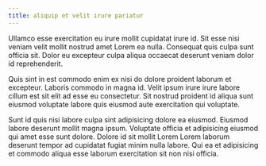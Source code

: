 ```yaml
---
title: aliquip et velit irure pariatur
---
```


Ullamco esse exercitation eu irure mollit cupidatat irure id. Sit esse nisi veniam velit mollit nostrud amet Lorem ea nulla. Consequat quis culpa sunt officia sit. Dolor eu excepteur culpa aliqua occaecat deserunt veniam dolor id reprehenderit.

Quis sint in est commodo enim ex nisi do dolore proident laborum et excepteur. Laboris commodo in magna id. Velit ipsum irure irure labore cillum est sit elit ad esse eu consectetur. Sit nostrud proident id aliqua sunt eiusmod voluptate labore quis eiusmod aute exercitation qui voluptate.

Sunt id quis nisi labore culpa sint adipisicing dolore ea eiusmod. Eiusmod labore deserunt mollit magna ipsum. Voluptate officia et adipisicing eiusmod qui amet esse sunt dolore. Dolore id sit mollit Lorem Lorem laborum deserunt tempor ad cupidatat fugiat minim nulla labore. Qui ea et adipisicing et commodo aliqua esse laborum exercitation sit non nisi officia.